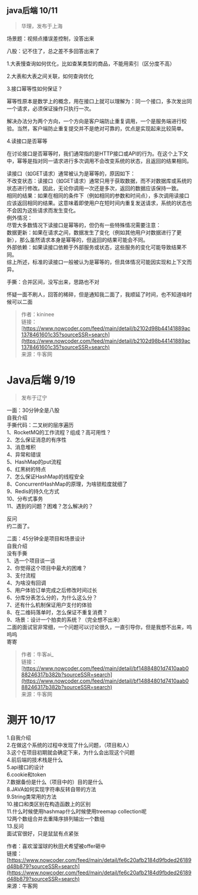 ## java后端 10/11

> 华理，发布于上海
  
场景题：视频点播误差控制，没答出来  
  
八股：记不住了，总之差不多回答出来了  

1.大表慢查询如何优化，比如查某类型的商品，不能用索引（区分度不高）  

2.大表和大表之间关联，如何查询优化  

3.接口幂等性如何保证？  

幂等性原本是数学上的概念，用在接口上就可以理解为：同一个接口，多次发出同一个请求，必须保证操作只执行一次。  

解决办法分为两个方向，一个方向是客户端防止重复调用，一个是服务端进行校验。当然，客户端防止重复提交并不是绝对可靠的，优点是实现起来比较简单。  

4.读接口是否幂等  

在讨论接口是否幂等时，我们通常指的是HTTP接口或API的行为。在这个上下文中，幂等是指对同一请求进行多次调用不会改变系统的状态，且返回的结果相同。  

读接口（如GET请求）通常被认为是幂等的，原因如下：  
不改变状态：读接口（如GET请求）通常只用于获取数据，而不对数据库或系统的状态进行修改。因此，无论你调用一次还是多次，返回的数据应该保持一致。  
相同的结果：如果在相同的条件下（例如相同的参数和时间点），多次调用读接口应该返回相同的结果。这意味着即使用户在短时间内重复发送请求，系统的状态也不会因为这些请求而发生变化。  
例外情况：  
尽管大多数情况下读接口是幂等的，但仍有一些特殊情况需要注意：  
数据更新：如果在请求之间，数据发生了变化（例如其他用户对数据进行了更新），那么虽然请求本身是幂等的，但返回的结果可能会不同。  
外部依赖：如果读接口依赖于外部服务或状态，这些服务的变化可能导致结果不同。  
综上所述，标准的读接口一般被认为是幂等的，但具体情况可能因实现和上下文而异。  
  
手撕：合并区间，没写出来，思路也不对  
  
怀疑一面不刷人，回答的稀碎，但是通知我二面了，我顺延了时间，也不知道啥时候可以二面  
  
> 作者：kininee  
> 链接：[https://www.nowcoder.com/feed/main/detail/b2102d98b44141889ac1378461601c35?sourceSSR=search](https://www.nowcoder.com/feed/main/detail/b2102d98b44141889ac1378461601c35?sourceSSR=search)  
> 来源：牛客网

# Java后端 9/19

> 发布于辽宁

一面：30分钟全是八股  
自我介绍  
手撕代码：二叉树的层序遍历  
1、RocketMQ的工作流程？组成？高可用性？  
2、怎么保证消息的有序性  
3、消息堆积  
4、异常和错误  
5、HashMap的put流程  
6、红黑树的特点  
7、怎么保证HashMap的线程安全  
8、ConcurrentHashMap的原理，为啥锁粒度就细了  
9、Redis的持久化方式  
10、分布式事务  
11、遇到的问题？困难？怎么解决的？  
  
反问  
约二面了。  
  
二面：45分钟全是项目和场景设计  
自我介绍  
没有手撕  
1、选一个项目谈一谈  
2、你觉得这个项目中最大的困难？  
3、支付流程  
4、为啥没有回调  
5、用户体验订单完成之后修改时间过长  
6、分库分表怎么分的，为什么这么分？  
7、还有什么机制保证用户支付的体验  
8、在二维码落单时，怎么保证不重复消费？  
9、场景：设计一个拍卖的系统？（完全想不出来）  
二面的面试官非常细，一个问题可以讨论很久，一直引导你，但是我想不出来，呜呜呜  
寄寄  
  
> 作者：牛客ai_  
> 链接：[https://www.nowcoder.com/feed/main/detail/bf14884801d7410aab088246317b382b?sourceSSR=search](https://www.nowcoder.com/feed/main/detail/bf14884801d7410aab088246317b382b?sourceSSR=search)  
> 来源：牛客网


# 测开 10/17

1.自我介绍  
2.在做这个系统的过程中发现了什么问题，（项目和人）  
3.这个在项目初期就会确定下来，为什么会出现这个问题  
4.前后端的技术栈是什么  
5.api接口的设计  
6.cookie和token  
7.数据备份是什么（项目中的）目的是什么  
8.JAVA如何实现字符串反转自带的方法  
9.String类常用的方法  
10.接口和类区别在构造函数上的区别  
11.什么时候使用hashmap什么时候使用treemap collection呢  
12两个数组合并去重降序排列输出一个数组  
13.反问  
面试官很好，只是鼠鼠有点紧张  
  
作者：喜欢溜溜球的秋田犬希望被offer砸中  
链接：[https://www.nowcoder.com/feed/main/detail/fe6c20afb2184d9fbded26189d48b879?sourceSSR=search](https://www.nowcoder.com/feed/main/detail/fe6c20afb2184d9fbded26189d48b879?sourceSSR=search)  
来源：牛客网